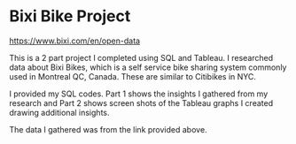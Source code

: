 # Bixi Bike Project

https://www.bixi.com/en/open-data

This is a 2 part project I completed using SQL and Tableau. I researched data about Bixi Bikes, which is a self service bike sharing system commonly used in Montreal QC, Canada. These are similar to Citibikes in NYC. 

I provided my SQL codes. Part 1 shows the insights I gathered from my research and Part 2 shows screen shots of the Tableau graphs I created drawing additional insights.

The data I gathered was from the link provided above.
